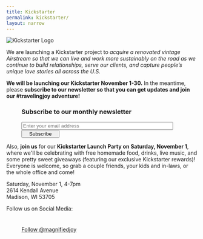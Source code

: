 ```yaml
---
title: Kickstarter
permalink: kickstarter/
layout: narrow
---
```

![Kickstarter Logo](https://googledrive.com/host/0B2YHeCssXjxzNGVKVjBockI3YXc/kickstarter-logo.png)

We are launching a Kickstarter project to *acquire a renovated vintage Airstream so that we can live and work more sustainably on the road as we continue to build relationships, serve our clients, and capture people’s unique love stories all across the U.S.*

**We will be launching our Kickstarter November 1-30.** In the meantime, please **subscribe to our newsletter so that you can get updates and join our #travelingjoy adventure!**

<dd><div class="center bottom">
<!-- Begin MailChimp Signup Form -->
<h3>Subscribe to our monthly newsletter</h3>
<div id="mc_embed_signup">
<form action="//magnifiedjoy.us9.list-manage.com/subscribe/post?u=3d922b022cb0ef6b6ce2337d3&amp;id=0111d465ab" method="post" id="mc-embedded-subscribe-form" name="mc-embedded-subscribe-form" class="validate" target="_blank" novalidate>
    <div class="center" id="mc_embed_signup_scroll">
	<input style="width:400px" type="email" value="" name="EMAIL" class="email" id="mce-EMAIL" placeholder="Enter your email address" required>
    <!-- real people should not fill this in and expect good things - do not remove this or risk form bot signups-->
    <div style="position: absolute; left: -5000px;"><input type="text" name="b_3d922b022cb0ef6b6ce2337d3_0111d465ab" tabindex="-1" value=""></div>
    <div class="clear"><input style="width:100px" type="submit" value="Subscribe" name="subscribe" id="mc-embedded-subscribe" class="btn btn-default"></div>
    </div>
</form>
</div>

<!--End mc_embed_signup-->

</div></dd>

Also, **join us** for our **Kickstarter Launch Party on Saturday, November 1**, where we'll be celebrating with free homemade food, drinks, live music, and some pretty sweet giveaways (featuring our exclusive Kickstarter rewards)! Everyone is welcome, so grab a couple friends, your kids and in-laws, or the whole office and come!

<div class="center">
Saturday, November 1, 4-7pm<br/>
2614 Kendall Avenue<br/>
Madison, WI 53705
</div>


Follow us on Social Media:
<dd><div id="fb-root"></div>
<script>(function(d, s, id) {
  var js, fjs = d.getElementsByTagName(s)[0];
  if (d.getElementById(id)) return;
  js = d.createElement(s); js.id = id;
  js.src = "//connect.facebook.net/en_US/sdk.js#xfbml=1&appId=658681237481933&version=v2.0";
  fjs.parentNode.insertBefore(js, fjs);
}(document, 'script', 'facebook-jssdk'));</script>
<div class="fb-like-box" data-href="https://www.facebook.com/magnifiedjoy" data-colorscheme="light" data-show-faces="false" data-header="false" data-stream="false" data-show-border="false"></div>
</dd>

<dd><div class="center"><style>.ig-b- { display: inline-block; }
.ig-b- img { visibility: hidden; }
.ig-b-:hover { background-position: 0 -60px; } .ig-b-:active { background-position: 0 -120px; }
.ig-b-v-24 { width: 137px; height: 24px; background: url(//badges.instagram.com/static/images/ig-badge-view-sprite-24.png) no-repeat 0 0; }
@media only screen and (-webkit-min-device-pixel-ratio: 2), only screen and (min--moz-device-pixel-ratio: 2), only screen and (-o-min-device-pixel-ratio: 2 / 1), only screen and (min-device-pixel-ratio: 2), only screen and (min-resolution: 192dpi), only screen and (min-resolution: 2dppx) {
.ig-b-v-24 { background-image: url(//badges.instagram.com/static/images/ig-badge-view-sprite-24@2x.png); background-size: 160px 178px; } }</style>
<a href="http://instagram.com/magnifiedjoy?ref=badge" class="ig-b- ig-b-v-24"><img src="//badges.instagram.com/static/images/ig-badge-view-24.png" alt="Instagram" /></a></div></dd>
<dd><div class="center"><a href="https://twitter.com/magnifiedjoy" class="twitter-follow-button" data-show-count="false">Follow @magnifiedjoy</a>
<script>!function(d,s,id){var js,fjs=d.getElementsByTagName(s)[0],p=/^http:/.test(d.location)?'http':'https';if(!d.getElementById(id)){js=d.createElement(s);js.id=id;js.src=p+'://platform.twitter.com/widgets.js';fjs.parentNode.insertBefore(js,fjs);}}(document, 'script', 'twitter-wjs');</script></div></dd>
<dd><div class="center"><!-- Place this tag in your head or just before your close body tag. -->
<script src="https://apis.google.com/js/platform.js" async defer></script>

<!-- Place this tag where you want the widget to render. -->
<div class="g-follow" data-annotation="none" data-height="20" data-href="//plus.google.com/u/0/101318168120160496750" data-rel="publisher"></div></div></dd>
